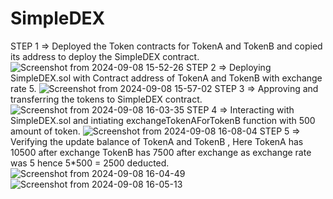 # SimpleDEX

STEP 1 =>
Deployed the Token contracts for TokenA and TokenB and copied its address to deploy the SimpleDEX contract.
![Screenshot from 2024-09-08 15-52-26](https://github.com/user-attachments/assets/742893d6-6bab-4852-a81c-ce47aac91e95)
STEP 2 =>
Deploying SimpleDEX.sol with Contract address of TokenA and TokenB with exchange rate 5.
![Screenshot from 2024-09-08 15-57-02](https://github.com/user-attachments/assets/7d3442b2-77e1-47fd-a9f3-eea624d164dd)
STEP 3 =>
Approving and transferring the tokens to SimpleDEX contract.
![Screenshot from 2024-09-08 16-03-35](https://github.com/user-attachments/assets/5c66c293-e22c-46b8-bb4a-6e9a873aad79)
STEP 4 =>
Interacting with SimpleDEX.sol and intiating exchangeTokenAForTokenB function with 500 amount of token.
![Screenshot from 2024-09-08 16-08-04](https://github.com/user-attachments/assets/a4b73c9c-7534-4c6f-ae9d-dd8bbb479abe)
STEP 5 =>
Verifying the update balance of TokenA and TokenB , Here
TokenA has 10500 after exchange
TokenB has 7500 after exchange as exchange rate was 5 hence 5*500 = 2500 deducted.
![Screenshot from 2024-09-08 16-04-49](https://github.com/user-attachments/assets/6bd2c949-aeb3-4c1a-83b4-ada993280ca4)
![Screenshot from 2024-09-08 16-05-13](https://github.com/user-attachments/assets/5a70d9f2-691b-46ae-8c5f-97849b7941e3)






